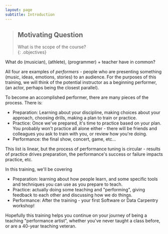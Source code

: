 ```yaml
---
layout: page
subtitle: Introduction
---
```

> ## Motivating Question
> What is the scope of the course?   
{: .objectives}

What do (musician), (athlete), (programmer) + teacher have in common?  

All four are examples of *performers* - people who are presenting something 
(music, ideas, emotions, stories) to an audience.  For the purposes of this 
training, we will think of the potential instructor as a beginning performer, 
(an actor, perhaps being the closest parallel).  

To become an accomplished performer, there are many pieces of the process.  There is: 
- Preparation: Learning about your discipline, making choices about your approach, 
choosing drills, making a plan to train or practice.  
- Practice: Once we've prepared, it's time to practice based on your plan.  You probably 
won't practice all alone either - there will be friends and colleagues you ask to train 
with you, or review how you're doing.  
- Performance: the final show, concert, game, etc...

This list is linear, but the process of performance tuning is circular - results of 
practice drives preparation, the performance's success or failure impacts practice, etc.  

In this training, we'll be covering
- Preparation: learning about how people learn, and some specific tools and techniques 
you can use as you prepare to teach.  
- Practice: actually doing some teaching and "performing", giving feedback to each other 
and discussing how we do things.  
- Performance: After the training - your first Software or Data Carpentry workshop!  

Hopefully this training helps you continue on your journey of being a teaching 
"performance artist", whether you've never taught a class before, or are a 40-year 
teaching veteran.  